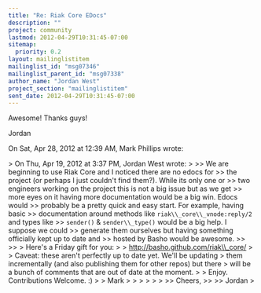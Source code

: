 ```yaml
---
title: "Re: Riak Core EDocs"
description: ""
project: community
lastmod: 2012-04-29T10:31:45-07:00
sitemap:
  priority: 0.2
layout: mailinglistitem
mailinglist_id: "msg07346"
mailinglist_parent_id: "msg07338"
author_name: "Jordan West"
project_section: "mailinglistitem"
sent_date: 2012-04-29T10:31:45-07:00
---
```



Awesome! Thanks guys!

Jordan

On Sat, Apr 28, 2012 at 12:39 AM, Mark Phillips  wrote:

&gt; On Thu, Apr 19, 2012 at 3:37 PM, Jordan West  wrote:
&gt;
&gt;&gt; We are beginning to use Riak Core and I noticed there are no edocs for
&gt;&gt; the project (or perhaps I just couldn't find them?). While its only one or
&gt;&gt; two engineers working on the project this is not a big issue but as we get
&gt;&gt; more eyes on it having more documentation would be a big win. Edocs would
&gt;&gt; probably be a pretty quick and easy start. For example, having basic
&gt;&gt; documentation around methods like `riak\\_core\\_vnode:reply/2` and types like
&gt;&gt; `sender()` & `sender\\_type()` would be a big help. I suppose we could
&gt;&gt; generate them ourselves but having something officially kept up to date and
&gt;&gt; hosted by Basho would be awesome.
&gt;&gt;
&gt;&gt;
&gt; Here's a Friday gift for you:
&gt;
&gt; http://basho.github.com/riak\\_core/
&gt;
&gt; Caveat: these aren't perfectly up to date yet. We'll be updating
&gt; them incrementally (and also publishing them for other repos) but there
&gt; will be a bunch of comments that are out of date at the moment.
&gt;
&gt; Enjoy. Contributions Welcome. :)
&gt;
&gt; Mark
&gt;
&gt;
&gt;
&gt;
&gt;
&gt;
&gt;&gt; Cheers,
&gt;&gt;
&gt;&gt; Jordan
&gt;
